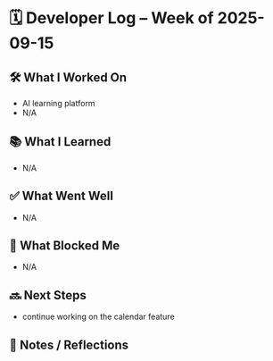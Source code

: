 # 🗓️ Developer Log – Week of 2025-09-15

## 🛠 What I Worked On
- AI learning platform 
- N/A

## 📚 What I Learned

- N/A

## ✅ What Went Well
 - N/A

## 🚧 What Blocked Me
- N/A 

## 🔜 Next Steps
  - continue working on the calendar feature


## 📝 Notes / Reflections

